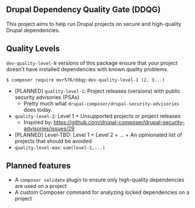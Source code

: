 Drupal Dependency Quality Gate (DDQG)
---

This project aims to help run Drupal projects on secure and high-quality Drupal dependencies.

## Quality Levels

`dev-quality-level-N` versions of this package ensure that your project doesn't have installed dependencies with
known quality problems.

```shell
$ composer require mxr576/ddqg:dev-quality-level-1 (2, 3...)
```

* [PLANNED] `quality-level-1`: Project releases (versions) with public security advisories (PSAs)
  * Pretty much what `drupal-composer/drupal-security-advisories` does today.
* `quality-level-2`: Level 1 + Unsupported projects or project releases
  * Inspired by: https://github.com/drupal-composer/drupal-security-advisories/issues/29
* [PLANNED] Level-TBD: Level 1 + Level 2 + ... + An opinionated list of projects that should be avoided
* `quality-level-max`: `sum(level-1,...)`

## Planned features

* A `composer validate` plugin to ensure only high-quality dependencies are used on a project
* A custom Composer command for analyzing locked dependencies on a project
